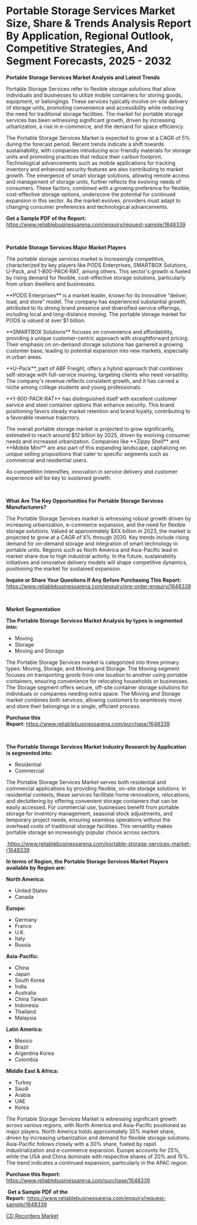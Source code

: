 <p><h1>Portable Storage Services Market Size, Share & Trends Analysis Report By Application, Regional Outlook, Competitive Strategies, And Segment Forecasts, 2025 - 2032</h1></p><p><strong>Portable Storage Services Market Analysis and Latest Trends</strong></p>
<p><p>Portable Storage Services refer to flexible storage solutions that allow individuals and businesses to utilize mobile containers for storing goods, equipment, or belongings. These services typically involve on-site delivery of storage units, promoting convenience and accessibility while reducing the need for traditional storage facilities. The market for portable storage services has been witnessing significant growth, driven by increasing urbanization, a rise in e-commerce, and the demand for space efficiency.</p><p>The Portable Storage Services Market is expected to grow at a CAGR of 5% during the forecast period. Recent trends indicate a shift towards sustainability, with companies introducing eco-friendly materials for storage units and promoting practices that reduce their carbon footprint. Technological advancements such as mobile applications for tracking inventory and enhanced security features are also contributing to market growth. The emergence of smart storage solutions, allowing remote access and management of storage units, further reflects the evolving needs of consumers. These factors, combined with a growing preference for flexible, cost-effective storage options, underscore the potential for continued expansion in this sector. As the market evolves, providers must adapt to changing consumer preferences and technological advancements.</p></p>
<p><strong>Get a Sample PDF of the Report:&nbsp;</strong> <a href="https://www.reliablebusinessarena.com/enquiry/request-sample/1648339?utm_campaign=2107&utm_medium=2&utm_source=Github&utm_content=ia&utm_term=18022025&utm_id=portable-storage-services">https://www.reliablebusinessarena.com/enquiry/request-sample/1648339</a></p>
<p>&nbsp;</p>
<p><strong>Portable Storage Services Major Market Players</strong></p>
<p><p>The portable storage services market is increasingly competitive, characterized by key players like PODS Enterprises, SMARTBOX Solutions, U-Pack, and 1-800-PACK-RAT, among others. This sector's growth is fueled by rising demand for flexible, cost-effective storage solutions, particularly from urban dwellers and businesses.</p><p>**PODS Enterprises** is a market leader, known for its innovative "deliver, load, and store" model. The company has experienced substantial growth, attributed to its strong brand presence and diversified service offerings, including local and long-distance moving. The portable storage market for PODS is valued at over $1 billion.</p><p>**SMARTBOX Solutions** focuses on convenience and affordability, providing a unique customer-centric approach with straightforward pricing. Their emphasis on on-demand storage solutions has garnered a growing customer base, leading to potential expansion into new markets, especially in urban areas.</p><p>**U-Pack**, part of ABF Freight, offers a hybrid approach that combines self-storage with full-service moving, targeting clients who need versatility. The company's revenue reflects consistent growth, and it has carved a niche among college students and young professionals.</p><p>**1-800-PACK-RAT** has distinguished itself with excellent customer service and steel container options that enhance security. This brand positioning favors steady market retention and brand loyalty, contributing to a favorable revenue trajectory.</p><p>The overall portable storage market is projected to grow significantly, estimated to reach around $12 billion by 2025, driven by evolving consumer needs and increased urbanization. Companies like **Zippy Shell** and **Mobile Mini** are also part of this expanding landscape, capitalizing on unique selling propositions that cater to specific segments such as commercial and residential users.</p><p>As competition intensifies, innovation in service delivery and customer experience will be key to sustained growth.</p></p>
<p>&nbsp;</p>
<p><strong>What Are The Key Opportunities For Portable Storage Services Manufacturers?</strong></p>
<p><p>The Portable Storage Services market is witnessing robust growth driven by increasing urbanization, e-commerce expansion, and the need for flexible storage solutions. Valued at approximately $XX billion in 2023, the market is projected to grow at a CAGR of X% through 2030. Key trends include rising demand for on-demand storage and integration of smart technology in portable units. Regions such as North America and Asia-Pacific lead in market share due to high industrial activity. In the future, sustainability initiatives and innovative delivery models will shape competitive dynamics, positioning the market for sustained expansion.</p></p>
<p><strong>Inquire or Share Your Questions If Any Before Purchasing This Report:</strong> <a href="https://www.reliablebusinessarena.com/enquiry/pre-order-enquiry/1648339?utm_campaign=2107&utm_medium=2&utm_source=Github&utm_content=ia&utm_term=18022025&utm_id=portable-storage-services">https://www.reliablebusinessarena.com/enquiry/pre-order-enquiry/1648339</a></p>
<p>&nbsp;</p>
<p><strong>Market Segmentation</strong></p>
<p><strong>The Portable Storage Services Market Analysis by types is segmented into:</strong></p>
<p><ul><li>Moving</li><li>Storage</li><li>Moving and Storage</li></ul></p>
<p><p>The Portable Storage Services market is categorized into three primary types: Moving, Storage, and Moving and Storage. The Moving segment focuses on transporting goods from one location to another using portable containers, ensuring convenience for relocating households or businesses. The Storage segment offers secure, off-site container storage solutions for individuals or companies needing extra space. The Moving and Storage market combines both services, allowing customers to seamlessly move and store their belongings in a single, efficient process.</p></p>
<p><strong>Purchase this Report:&nbsp;</strong><a href="https://www.reliablebusinessarena.com/purchase/1648339?utm_campaign=2107&utm_medium=2&utm_source=Github&utm_content=ia&utm_term=18022025&utm_id=portable-storage-services">https://www.reliablebusinessarena.com/purchase/1648339</a></p>
<p>&nbsp;</p>
<p><strong>The Portable Storage Services Market Industry Research by Application is segmented into:</strong></p>
<p><ul><li>Residential</li><li>Commercial</li></ul></p>
<p><p>The Portable Storage Services Market serves both residential and commercial applications by providing flexible, on-site storage solutions. In residential contexts, these services facilitate home renovations, relocations, and decluttering by offering convenient storage containers that can be easily accessed. For commercial use, businesses benefit from portable storage for inventory management, seasonal stock adjustments, and temporary project needs, ensuring seamless operations without the overhead costs of traditional storage facilities. This versatility makes portable storage an increasingly popular choice across sectors.</p></p>
<p><a href="https://www.reliablebusinessarena.com/portable-storage-services-market-r1648339?utm_campaign=2107&utm_medium=2&utm_source=Github&utm_content=ia&utm_term=18022025&utm_id=portable-storage-services">&nbsp;https://www.reliablebusinessarena.com/portable-storage-services-market-r1648339</a></p>
<p><strong>In terms of Region, the Portable Storage Services Market Players available by Region are:</strong></p>
<p>
    <p> <strong> North America: </strong>
        <ul>
            <li>United States</li>
            <li>Canada</li>
        </ul>
        </p> 
    <p> <strong> Europe: </strong>
        <ul>
            <li>Germany</li>
            <li>France</li>
            <li>U.K.</li>
            <li>Italy</li>
            <li>Russia</li>
        </ul>
        </p> 
    <p> <strong> Asia-Pacific: </strong>
        <ul>
            <li>China</li>
            <li>Japan</li>
            <li>South Korea</li>
            <li>India</li>
            <li>Australia</li>
            <li>China Taiwan</li>
            <li>Indonesia</li>
            <li>Thailand</li>
            <li>Malaysia</li>
        </ul>
        </p> 
    <p> <strong> Latin America: </strong>
        <ul>
            <li>Mexico</li>
            <li>Brazil</li>
            <li>Argentina Korea</li>
            <li>Colombia</li>
        </ul>
        </p> 
    <p> <strong> Middle East & Africa: </strong>
        <ul>
            <li>Turkey</li>
            <li>Saudi</li>
            <li>Arabia</li>
            <li>UAE</li>
            <li>Korea</li>
        </ul>
    </p>
    </p>
<p><p>The Portable Storage Services Market is witnessing significant growth across various regions, with North America and Asia-Pacific positioned as major players. North America holds approximately 35% market share, driven by increasing urbanization and demand for flexible storage solutions. Asia-Pacific follows closely with a 30% share, fueled by rapid industrialization and e-commerce expansion. Europe accounts for 25%, while the USA and China dominate with respective shares of 20% and 15%. The trend indicates a continued expansion, particularly in the APAC region.</p></p>
<p><strong>Purchase this Report: </strong><a href="https://www.reliablebusinessarena.com/purchase/1648339?utm_campaign=2107&utm_medium=2&utm_source=Github&utm_content=ia&utm_term=18022025&utm_id=portable-storage-services">https://www.reliablebusinessarena.com/purchase/1648339</a></p>
<p>&nbsp;<strong>Get a Sample PDF of the Report:&nbsp;&nbsp;</strong><a href="https://www.reliablebusinessarena.com/enquiry/request-sample/1648339?utm_campaign=2107&utm_medium=2&utm_source=Github&utm_content=ia&utm_term=18022025&utm_id=portable-storage-services">https://www.reliablebusinessarena.com/enquiry/request-sample/1648339</a></p>
<p><strong></strong></p>
<p><p><a href="https://github.com/elizabethdagraca/Market-Research-Report-List-5/blob/main/cd-recorders-market.md?utm_campaign=2107&utm_medium=2&utm_source=Github&utm_content=ia&utm_term=18022025&utm_id=portable-storage-services">CD Recorders Market</a></p></p>